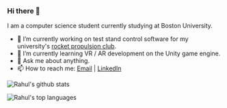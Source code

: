 ### Hi there 👋

I am a computer science student currently studying at Boston University.

- 🔭 I’m currently working on test stand control software for my university's [rocket propulsion club](https://burpg.org).
- 🌱 I’m currently learning VR / AR development on the Unity game engine.
- 💬 Ask me about anything.
- 📫 How to reach me: [Email](mailto://arasikere.rahul@gmail.com) | [LinkedIn](https://linkedin.com) 

![Rahul's github stats](https://github-readme-stats.vercel.app/api?username=rahul-arasikere&show_icons=true) 

![Rahul's top languages](https://github-readme-stats.vercel.app/api/top-langs/?username=rahul-arasikere&show_icons=true&&layout=compact&hide=notebook)
